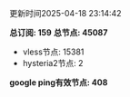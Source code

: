 更新时间2025-04-18 23:14:42

**总订阅: 159**
**总节点: 45087**
- vless节点: 15381
- hysteria2节点: 2

**google ping有效节点: 408**
